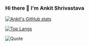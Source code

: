 ### Hi there 👋 I'm Ankit Shrivastava

[![Ankit's GitHub stats](https://github-readme-stats.vercel.app/api?username=ansh47&show_icons=true&theme=aura&count_private=true)](https://github.com/ansh47/github-readme-stats)


[![Top Langs](https://github-readme-stats.vercel.app/api/top-langs/?username=ansh47)](https://github.com/ansh47/github-readme-stats)


![Quote](https://github-readme-quotes.herokuapp.com/quote?theme=dark&animation=default&layout=zues&font=default)

<!--
**ansh47/ansh47** is a ✨ _special_ ✨ repository because its `README.md` (this file) appears on your GitHub profile.

Here are some ideas to get you started:

- 🔭 I’m currently working on ...
- 🌱 I’m currently learning ...
- 👯 I’m looking to collaborate on ...
- 🤔 I’m looking for help with ...
- 💬 Ask me about ...
- 📫 How to reach me: ...
- 😄 Pronouns: ...
- ⚡ Fun fact: ...
-->
